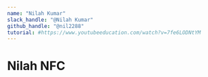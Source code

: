 ```yaml
---
name: "Nilah Kumar"
slack_handle: "@Nilah Kumar"
github_handle: "@nil2288"
tutorial: #https://www.youtubeeducation.com/watch?v=7fe6LODNtYM
---
```


# Nilah NFC

<!-- This is a project I made for a STEM club workshop. It is a PCB that lights up and sends a link. 

<!-- $31.31
